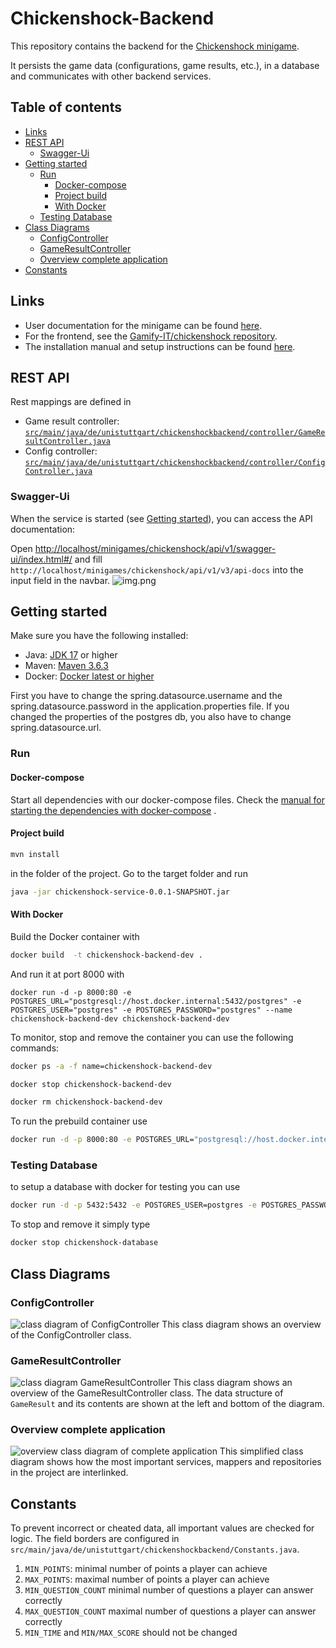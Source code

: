 # Chickenshock-Backend

This repository contains the backend for
the [Chickenshock minigame](https://gamifyit-docs.readthedocs.io/en/latest/user-manuals/minigames/chickenshock.html).

It persists the game data (configurations, game results, etc.), in a database and communicates with other backend
services.

## Table of contents

<!-- TOC -->
* [Links](#links)
* [REST API](#rest-api)
  * [Swagger-Ui](#swagger-ui)
* [Getting started](#getting-started)
  * [Run](#run)
    * [Docker-compose](#docker-compose)
    * [Project build](#project-build)
    * [With Docker](#with-docker)
  * [Testing Database](#testing-database)
* [Class Diagrams](#class-diagrams)
  * [ConfigController](#configcontroller)
  * [GameResultController](#gameresultcontroller)
  * [Overview complete application](#overview-complete-application)
* [Constants](#constants)
<!-- TOC -->

## Links

- User documentation for the minigame can be
  found [here](https://gamifyit-docs.readthedocs.io/en/latest/user-manuals/minigames/chickenshock.html).
- For the frontend, see the [Gamify-IT/chickenshock repository](https://github.com/Gamify-IT/chickenshock).
- The installation manual and setup instructions can be
  found [here](https://gamifyit-docs.readthedocs.io/en/latest/install-manuals/index.html).

## REST API

Rest mappings are defined in

- Game result
  controller: [`src/main/java/de/unistuttgart/chickenshockbackend/controller/GameResultController.java`](src/main/java/de/unistuttgart/chickenshockbackend/controller/GameResultController.java)
- Config
  controller: [`src/main/java/de/unistuttgart/chickenshockbackend/controller/ConfigController.java`](src/main/java/de/unistuttgart/chickenshockbackend/controller/ConfigController.java)

### Swagger-Ui

When the service is started (see [Getting started](#getting-started)), you can access the API documentation:

Open <http://localhost/minigames/chickenshock/api/v1/swagger-ui/index.html#/> and
fill `http://localhost/minigames/chickenshock/api/v1/v3/api-docs` into the input field in the navbar.
![img.png](assets/swagger.png)

## Getting started

Make sure you have the following installed:

- Java: [JDK 17](https://www.oracle.com/java/technologies/javase/jdk17-archive-downloads.html) or higher
- Maven: [Maven 3.6.3](https://maven.apache.org/download.cgi)
- Docker: [Docker latest or higher](https://www.docker.com/)

First you have to change the spring.datasource.username and the spring.datasource.password in the application.properties
file. If you changed the properties of the postgres db, you also have to change spring.datasource.url.

### Run

#### Docker-compose

Start all dependencies with our docker-compose files.
Check
the [manual for starting the dependencies with docker-compose](https://github.com/Gamify-IT/docs/blob/main/dev-manuals/languages/docker/docker-compose.md)
.

#### Project build

```sh
mvn install
```

in the folder of the project.
Go to the target folder and run

```sh
java -jar chickenshock-service-0.0.1-SNAPSHOT.jar
```

#### With Docker

Build the Docker container with

```sh
docker build  -t chickenshock-backend-dev .
```

And run it at port 8000 with

```
docker run -d -p 8000:80 -e POSTGRES_URL="postgresql://host.docker.internal:5432/postgres" -e POSTGRES_USER="postgres" -e POSTGRES_PASSWORD="postgres" --name chickenshock-backend-dev chickenshock-backend-dev
```

To monitor, stop and remove the container you can use the following commands:

```sh
docker ps -a -f name=chickenshock-backend-dev
```

```sh
docker stop chickenshock-backend-dev
```

```sh
docker rm chickenshock-backend-dev
```

To run the prebuild container use

```sh
docker run -d -p 8000:80 -e POSTGRES_URL="postgresql://host.docker.internal:5432/postgres" -e POSTGRES_USER="postgres" -e POSTGRES_PASSWORD="postgres" --name chickenshock-backend ghcr.io/gamify-it/chickenshock-backend:latest
```

### Testing Database

to setup a database with docker for testing you can use

```sh
docker run -d -p 5432:5432 -e POSTGRES_USER=postgres -e POSTGRES_PASSWORD=postgres -e POSTGRES_DB=postgres  --rm --name chickenshock-database postgres
```

To stop and remove it simply type

```sh
docker stop chickenshock-database
```

## Class Diagrams

### ConfigController
![class diagram of ConfigController](assets/chickenshockConfigController.png)
This class diagram shows an overview of the ConfigController class.

### GameResultController
![class diagram GameResultController](assets/chickenshockGameResultController.png)
This class diagram shows an overview of the GameResultController class.
The data structure of `GameResult` and its contents are shown at the left and bottom of the diagram.

### Overview complete application
![overview class diagram of complete application](assets/chickenshockClassOverview.png)
This simplified class diagram shows how the most important services, mappers and repositories in the project are interlinked.

## Constants

To prevent incorrect or cheated data, all important values are checked for logic.
The field borders are configured in `src/main/java/de/unistuttgart/chickenshockbackend/Constants.java`.

1. `MIN_POINTS`: minimal number of points a player can achieve
2. `MAX_POINTS`: maximal number of points a player can achieve
3. `MIN_QUESTION_COUNT` minimal number of questions a player can answer correctly
4. `MAX_QUESTION_COUNT` maximal number of questions a player can answer correctly
5. `MIN_TIME` and `MIN/MAX_SCORE` should not be changed
